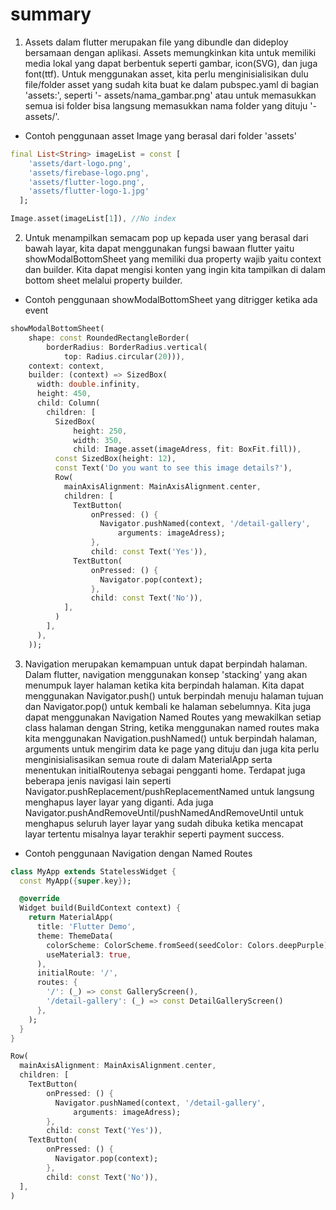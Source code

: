 # summary

1. Assets dalam flutter merupakan file yang dibundle dan dideploy bersamaan dengan aplikasi. Assets memungkinkan kita untuk memiliki media lokal yang dapat berbentuk seperti gambar, icon(SVG), dan juga font(ttf). Untuk menggunakan asset, kita perlu menginisialisikan dulu file/folder asset yang sudah kita buat ke dalam pubspec.yaml di bagian 'assets:', seperti '- assets/nama_gambar.png' atau untuk memasukkan semua isi folder bisa langsung memasukkan nama folder yang dituju '- assets/'.

- Contoh penggunaan asset Image yang berasal dari folder 'assets'

```dart
final List<String> imageList = const [
    'assets/dart-logo.png',
    'assets/firebase-logo.png',
    'assets/flutter-logo.png',
    'assets/flutter-logo-1.jpg'
  ];

Image.asset(imageList[1]), //No index
```

2. Untuk menampilkan semacam pop up kepada user yang berasal dari bawah layar, kita dapat menggunakan fungsi bawaan flutter yaitu showModalBottomSheet yang memiliki dua property wajib yaitu context dan builder. Kita dapat mengisi konten yang ingin kita tampilkan di dalam bottom sheet melalui property builder.

- Contoh penggunaan showModalBottomSheet yang ditrigger ketika ada event

```dart
showModalBottomSheet(
    shape: const RoundedRectangleBorder(
        borderRadius: BorderRadius.vertical(
            top: Radius.circular(20))),
    context: context,
    builder: (context) => SizedBox(
      width: double.infinity,
      height: 450,
      child: Column(
        children: [
          SizedBox(
              height: 250,
              width: 350,
              child: Image.asset(imageAdress, fit: BoxFit.fill)),
          const SizedBox(height: 12),
          const Text('Do you want to see this image details?'),
          Row(
            mainAxisAlignment: MainAxisAlignment.center,
            children: [
              TextButton(
                  onPressed: () {
                    Navigator.pushNamed(context, '/detail-gallery',
                        arguments: imageAdress);
                  },
                  child: const Text('Yes')),
              TextButton(
                  onPressed: () {
                    Navigator.pop(context);
                  },
                  child: const Text('No')),
            ],
          )
        ],
      ),
    ));
```

3. Navigation merupakan kemampuan untuk dapat berpindah halaman. Dalam flutter, navigation menggunakan konsep 'stacking' yang akan menumpuk layer halaman ketika kita berpindah halaman. Kita dapat menggunakan Navigator.push() untuk berpindah menuju halaman tujuan dan Navigator.pop() untuk kembali ke halaman sebelumnya. Kita juga dapat menggunakan Navigation Named Routes yang mewakilkan setiap class halaman dengan String, ketika menggunakan named routes maka kita menggunakan Navigation.pushNamed() untuk berpindah halaman, arguments untuk mengirim data ke page yang dituju dan juga kita perlu menginisialisasikan semua route di dalam MaterialApp serta menentukan initialRoutenya sebagai pengganti home. Terdapat juga beberapa jenis navigasi lain seperti Navigator.pushReplacement/pushReplacementNamed untuk langsung menghapus layer layar yang diganti. Ada juga Navigator.pushAndRemoveUntil/pushNamedAndRemoveUntil untuk menghapus seluruh layer layar yang sudah dibuka ketika mencapat layar tertentu misalnya layar terakhir seperti payment success.

- Contoh penggunaan Navigation dengan Named Routes

```dart
class MyApp extends StatelessWidget {
  const MyApp({super.key});

  @override
  Widget build(BuildContext context) {
    return MaterialApp(
      title: 'Flutter Demo',
      theme: ThemeData(
        colorScheme: ColorScheme.fromSeed(seedColor: Colors.deepPurple),
        useMaterial3: true,
      ),
      initialRoute: '/',
      routes: {
        '/': (_) => const GalleryScreen(),
        '/detail-gallery': (_) => const DetailGalleryScreen()
      },
    );
  }
}

Row(
  mainAxisAlignment: MainAxisAlignment.center,
  children: [
    TextButton(
        onPressed: () {
          Navigator.pushNamed(context, '/detail-gallery',
              arguments: imageAdress);
        },
        child: const Text('Yes')),
    TextButton(
        onPressed: () {
          Navigator.pop(context);
        },
        child: const Text('No')),
  ],
)
```
   
